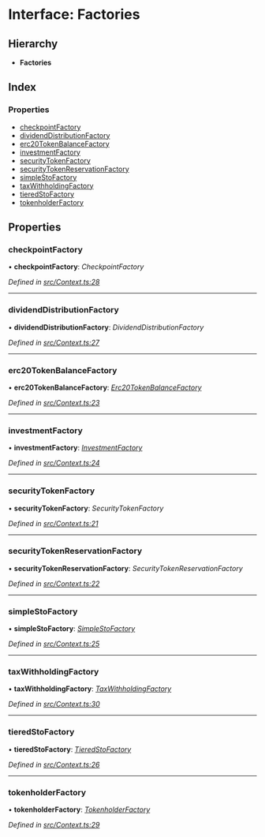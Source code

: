 # Interface: Factories

## Hierarchy

* **Factories**

## Index

### Properties

* [checkpointFactory](_context_.factories.md#checkpointfactory)
* [dividendDistributionFactory](_context_.factories.md#dividenddistributionfactory)
* [erc20TokenBalanceFactory](_context_.factories.md#erc20tokenbalancefactory)
* [investmentFactory](_context_.factories.md#investmentfactory)
* [securityTokenFactory](_context_.factories.md#securitytokenfactory)
* [securityTokenReservationFactory](_context_.factories.md#securitytokenreservationfactory)
* [simpleStoFactory](_context_.factories.md#simplestofactory)
* [taxWithholdingFactory](_context_.factories.md#taxwithholdingfactory)
* [tieredStoFactory](_context_.factories.md#tieredstofactory)
* [tokenholderFactory](_context_.factories.md#tokenholderfactory)

## Properties

###  checkpointFactory

• **checkpointFactory**: *CheckpointFactory*

*Defined in [src/Context.ts:28](https://github.com/PolymathNetwork/polymath-sdk/blob/45453ad/src/Context.ts#L28)*

___

###  dividendDistributionFactory

• **dividendDistributionFactory**: *DividendDistributionFactory*

*Defined in [src/Context.ts:27](https://github.com/PolymathNetwork/polymath-sdk/blob/45453ad/src/Context.ts#L27)*

___

###  erc20TokenBalanceFactory

• **erc20TokenBalanceFactory**: *[Erc20TokenBalanceFactory](../classes/_entities_factories_erc20tokenbalancefactory_.erc20tokenbalancefactory.md)*

*Defined in [src/Context.ts:23](https://github.com/PolymathNetwork/polymath-sdk/blob/45453ad/src/Context.ts#L23)*

___

###  investmentFactory

• **investmentFactory**: *[InvestmentFactory](../classes/_entities_factories_investmentfactory_.investmentfactory.md)*

*Defined in [src/Context.ts:24](https://github.com/PolymathNetwork/polymath-sdk/blob/45453ad/src/Context.ts#L24)*

___

###  securityTokenFactory

• **securityTokenFactory**: *SecurityTokenFactory*

*Defined in [src/Context.ts:21](https://github.com/PolymathNetwork/polymath-sdk/blob/45453ad/src/Context.ts#L21)*

___

###  securityTokenReservationFactory

• **securityTokenReservationFactory**: *SecurityTokenReservationFactory*

*Defined in [src/Context.ts:22](https://github.com/PolymathNetwork/polymath-sdk/blob/45453ad/src/Context.ts#L22)*

___

###  simpleStoFactory

• **simpleStoFactory**: *[SimpleStoFactory](../classes/_entities_factories_simplestofactory_.simplestofactory.md)*

*Defined in [src/Context.ts:25](https://github.com/PolymathNetwork/polymath-sdk/blob/45453ad/src/Context.ts#L25)*

___

###  taxWithholdingFactory

• **taxWithholdingFactory**: *[TaxWithholdingFactory](../classes/_entities_factories_taxwithholdingfactory_.taxwithholdingfactory.md)*

*Defined in [src/Context.ts:30](https://github.com/PolymathNetwork/polymath-sdk/blob/45453ad/src/Context.ts#L30)*

___

###  tieredStoFactory

• **tieredStoFactory**: *[TieredStoFactory](../classes/_entities_factories_tieredstofactory_.tieredstofactory.md)*

*Defined in [src/Context.ts:26](https://github.com/PolymathNetwork/polymath-sdk/blob/45453ad/src/Context.ts#L26)*

___

###  tokenholderFactory

• **tokenholderFactory**: *[TokenholderFactory](../classes/_entities_factories_tokenholderfactory_.tokenholderfactory.md)*

*Defined in [src/Context.ts:29](https://github.com/PolymathNetwork/polymath-sdk/blob/45453ad/src/Context.ts#L29)*
